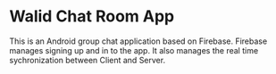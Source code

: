 # Walid Chat Room App

This is an Android group chat application based on Firebase.
Firebase manages signing up and in to the app. It also manages the real time sychronization between Client and Server.